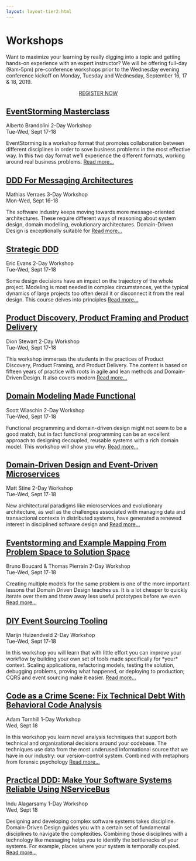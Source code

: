 ```yaml
---
layout: layout-tier2.html
---
```

<div class="container section workshops">
	<h1 class="section-header">Workshops</h1>
    <!--<p class="copy" style="text-align: center;"><strong>Registration will be on Monday from 8am - 9am and Tuesday from 7am - 9am</strong></p>
    <p class="copy" style="text-align: center;"><strong>Workshops will run from 9am - 5pm</strong></p>-->
	<p class="copy">Want to maximize your learning by really digging into a topic and getting hands-on experience with an expert instructor? We will be offering full-day (9am-5pm) pre-conference workshops prior to the Wednesday evening conference kickoff on Monday, Tuesday and Wednesday, September 16, 17 & 18, 2019.</p>
    <p class="copy"></p>
    <div class="row">
        <div class="col-xs-12" align="center">
            <a class="btn" style="margin-bottom: 0;" href="https://ti.to/eddd/explore-ddd-2019">REGISTER NOW</a>
        </div>
    </div>
    <!-- begin workshop element -->
    <div class="row">
        <div class="col-xs-12 col-sm-2">
            <div class="speaker-container">
                <a href="eventstorming-masterclass.html"><div class="speaker-img alberto-brandolini"></div></a>
                </div>
            </div>
        <div class="col-xs-12 col-sm-10 workshop-list">
        <h2><a href="eventstorming-masterclass.html">EventStorming Masterclass</a></h2>
        <p class="copy">
            <span class="workshops--speaker-name">Alberto Brandolini</span>
            <span class="workshops--duration">2-Day Workshop<br>Tue-Wed, Sept 17-18</span>
        </p>
        <p class="copy">EventStorming is a workshop format that promotes collaboration between different disciplines in order to sove business problems in the most effective way. In this two day format we’ll experience the different formats, working around real business problems. <a href="eventstorming-masterclass.html">Read more...</a></p>
        </div>
    </div>
    <!-- begin workshop element -->
	<div class="row">
        <div class="col-xs-12 col-sm-2">
            <div class="speaker-container">
                <a href="ddd-for-messaging-architectures.html"><div class="speaker-img mathias-verraes"></div></a>
                </div>
            </div>
        <div class="col-xs-12 col-sm-10 workshop-list">
        <h2><a href="ddd-for-messaging-architectures.html">DDD For Messaging Architectures</a></h2>
        <p class="copy">
            <span class="workshops--speaker-name">Mathias Verraes</span>
            <span class="workshops--duration">3-Day Workshop<br>Mon-Wed, Sept 16-18</span>
        </p>
        <p class="copy">The software industry keeps moving towards more message-oriented architectures. These require different ways of reasoning about system design, domain modelling, evolutionary architectures. Domain-Driven Design is exceptionally suitable for <a href="ddd-for-messaging-architectures.html">Read more...</a></p>
        </div>
    </div>
    <!-- begin workshop element -->
    <div class="row">
        <div class="col-xs-12 col-sm-2">
            <div class="speaker-container">
                <a href="strategic-ddd.html"><div class="speaker-img eric-evans"></div></a>
            </div>
          </div>
        <div class="col-xs-12 col-sm-10 workshop-list">
            <h2><a href="strategic-ddd.html">Strategic DDD</a></h2>
            <p class="copy">
                <span class="workshops--speaker-name">Eric Evans</span>
                <span class="workshops--duration">2-Day Workshop<br>Tue-Wed, Sept 17-18</span>
            </p>
            <p class="copy">Some design decisions have an impact on the trajectory of the whole project. Modeling is most needed in complex circumstances, yet the typical dynamics of large projects too often derail it or disconnect it from the real design. This course delves into principles <a href="strategic-ddd.html">Read more...</a></p>
        </div>
    </div>
    <!-- begin workshop element -->
    <div class="row">
        <div class="col-xs-12 col-sm-2">
            <div class="speaker-container">
                <a href="product-discovery-product-framing-and-product-delivery.html"><div class="speaker-img dion-stewart"></div></a>
            </div>
          </div>
        <div class="col-xs-12 col-sm-10 workshop-list">
            <h2><a href="product-discovery-product-framing-and-product-delivery.html">Product Discovery, Product Framing and Product Delivery</a></h2>
            <p class="copy">
                <span class="workshops--speaker-name">Dion Stewart</span>
                <span class="workshops--duration">2-Day Workshop<br>Tue-Wed, Sept 17-18</span>
            </p>
            <p class="copy">This workshop immerses the students in the practices of Product Discovery, Product Framing, and Product Delivery. The content is based on fifteen years of practice with roots in agile and lean methods and Domain-Driven Design. It also covers modern <a href="product-discovery-product-framing-and-product-delivery.html">Read more...</a></p>
        </div>
    </div>
    <!-- begin workshop element -->
    <div class="row">
        <div class="col-xs-12 col-sm-2">
            <div class="speaker-container">
                <a href="domain-modeling-made-functional.html"><div class="speaker-img scott-wlaschin"></div></a>
            </div>
          </div>
        <div class="col-xs-12 col-sm-10 workshop-list">
            <h2><a href="domain-modeling-made-functional.html">Domain Modeling Made Functional</a></h2>
            <p class="copy">
                <span class="workshops--speaker-name">Scott Wlaschin</span>
                <span class="workshops--duration">2-Day Workshop<br>Tue-Wed, Sept 17-18</span>
            </p>
            <p class="copy">Functional programming and domain-driven design might not seem to be a good match, but in fact functional programming can be an excellent approach to designing decoupled, reusable systems with a rich domain model. This workshop will show you why. <a href="domain-modeling-made-functional.html">Read more...</a></p>
        </div>
    </div>
    <!-- begin workshop element -->
    <div class="row">
        <div class="col-xs-12 col-sm-2">
            <div class="speaker-container">
                <a href="domain-driven-design-and-event-driven-microservices.html"><div class="speaker-img matt-stine"></div></a>
            </div>
          </div>
        <div class="col-xs-12 col-sm-10 workshop-list">
            <h2><a href="domain-driven-design-and-event-driven-microservices.html">Domain-Driven Design and Event-Driven Microservices</a></h2>
            <p class="copy">
                <span class="workshops--speaker-name">Matt Stine</span>
                <span class="workshops--duration">2-Day Workshop<br>Tue-Wed, Sept 17-18</span>
            </p>
            <p class="copy">New architectural paradigms like microservices and evolutionary architecture, as well as the challenges associated with managing data and transactional contexts in distributed systems, have generated a renewed interest in disciplined software design and <a href="domain-driven-design-and-event-driven-microservices.html">Read more...</a></p>
        </div>
    </div>
    <!-- begin workshop element -->
    <div class="row">
        <div class="col-xs-12 col-sm-2">
            <div class="speaker-container">
                <a href="eventstorming-and-example-mapping-from-problem-space-to-solution-space.html"><div class="co-workshop-img bruno-and-thomas"></div></a>
            </div>
          </div>
        <div class="col-xs-12 col-sm-10 workshop-list">
            <h2><a href="eventstorming-and-example-mapping-from-problem-space-to-solution-space.html">Eventstorming and Example Mapping From Problem Space to Solution Space</a></h2>
            <p class="copy">
                <span class="workshops--speaker-name">Bruno Boucard &amp; Thomas Pierrain</span>
                <span class="workshops--duration">2-Day Workshop<br>Tue-Wed, Sept 17-18</span>
            </p>
            <p class="copy">Creating multiple models for the same problem is one of the more important lessons that Domain Driven Design teaches us. It is a lot cheaper to quickly iterate over them and throw away less useful prototypes before we even <a href="eventstorming-and-example-mapping-from-problem-space-to-solution-space.html">Read more...</a></p>
        </div>
    </div>
    <!-- begin workshop element -->
    <div class="row">
        <div class="col-xs-12 col-sm-2">
            <div class="speaker-container">
                <a href="diy-event-sourcing-tooling.html"><div class="speaker-img marijn-huizendveld"></div></a>
            </div>
          </div>
        <div class="col-xs-12 col-sm-10 workshop-list">
            <h2><a href="diy-event-sourcing-tooling.html">DIY Event Sourcing Tooling</a></h2>
            <p class="copy">
                <span class="workshops--speaker-name">Marijn Huizendveld</span>
                <span class="workshops--duration">2-Day Workshop<br>Tue-Wed, Sept 17-18</span>
            </p>
            <p class="copy">In this workshop you will learn that with little effort you can improve your workflow by building your own set of tools made specifically for *your* context. Scaling applications, refactoring models, testing the solution, debugging problems, proving what happened, or deploying to production; CQRS and event sourcing make it easier. <a href="diy-event-sourcing-tooling.html">Read more...</a></p>
        </div>
    </div>
    <!-- begin workshop element -->
    <div class="row">
        <div class="col-xs-12 col-sm-2">
            <div class="speaker-container">
                <a href="code-as-a-crime-scene.html"><div class="speaker-img adam-tornhill"></div></a>
            </div>
          </div>
        <div class="col-xs-12 col-sm-10 workshop-list">
            <h2><a href="code-as-a-crime-scene.html">Code as a Crime Scene: Fix Technical Debt With Behavioral Code Analysis</a></h2>
            <p class="copy">
                <span class="workshops--speaker-name">Adam Tornhill</span>
                <span class="workshops--duration">1-Day Workshop<br>Wed, Sept 18</span>
            </p>
            <p class="copy">In this workshop you learn novel analysis techniques that support both technical and organizational decisions around your codebase. The techniques use data from the most underused informational source that we have in our industry: our version-control system. Combined with metaphors from forensic psychology <a href="code-as-a-crime-scene.html">Read more...</a></p>
        </div>
    </div>
    <!-- begin workshop element -->
    <div class="row">
        <div class="col-xs-12 col-sm-2">
            <div class="speaker-container">
                <a href="practical-ddd.html"><div class="speaker-img indu-alagarsamy"></div></a>
            </div>
          </div>
        <div class="col-xs-12 col-sm-10 workshop-list">
            <h2><a href="practical-ddd.html">Practical DDD: Make Your Software Systems Reliable Using NServiceBus</a></h2>
            <p class="copy">
                <span class="workshops--speaker-name">Indu Alagarsamy</span>
                <span class="workshops--duration">1-Day Workshop<br>Wed, Sept 18</span>
            </p>
            <p class="copy">Designing and developing complex software systems takes discipline. Domain-Driven Design guides you with a certain set of fundamental disciplines to navigate the complexities. Combining those disciplines with a technology like messaging helps you to identify the bottlenecks of your systems. For example, places where your system is temporally coupled. <a href="practical-ddd.html">Read more...</a></p>
        </div>
    </div>
</div> <!-- container -->
